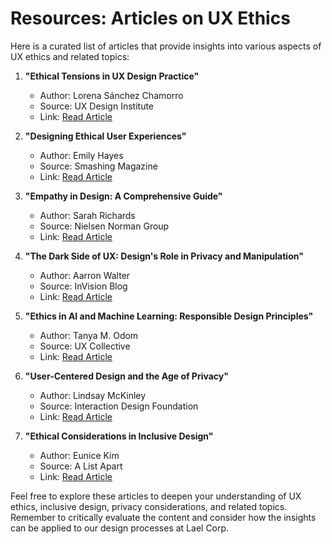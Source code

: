 # Resources: Articles on UX Ethics

Here is a curated list of articles that provide insights into various aspects of UX ethics and related topics:

1. **"Ethical Tensions in UX Design Practice"**
   - Author: Lorena Sánchez Chamorro
   - Source: UX Design Institute
   - Link: [Read Article](https://www.academia.edu/105151216/Ethical_Tensions_in_UX_Design_Practice_Exploring_the_Fine_Line_Between_Persuasion_and_Manipulation_in_Online_Interfaces)

2. **"Designing Ethical User Experiences"**
   - Author: Emily Hayes
   - Source: Smashing Magazine
   - Link: [Read Article](https://www.smashingmagazine.com/2021/07/designing-ethical-user-experiences/)

3. **"Empathy in Design: A Comprehensive Guide"**
   - Author: Sarah Richards
   - Source: Nielsen Norman Group
   - Link: [Read Article](https://www.nngroup.com/articles/empathy-in-design/)

4. **"The Dark Side of UX: Design's Role in Privacy and Manipulation"**
   - Author: Aarron Walter
   - Source: InVision Blog
   - Link: [Read Article](https://www.invisionapp.com/blog/dark-side-ux/)

5. **"Ethics in AI and Machine Learning: Responsible Design Principles"**
   - Author: Tanya M. Odom
   - Source: UX Collective
   - Link: [Read Article](https://uxdesign.cc/ethics-in-ai-and-machine-learning-703ea8a5f32d)

6. **"User-Centered Design and the Age of Privacy"**
   - Author: Lindsay McKinley
   - Source: Interaction Design Foundation
   - Link: [Read Article](https://www.interaction-design.org/literature/article/user-centered-design-and-the-age-of-privacy)

7. **"Ethical Considerations in Inclusive Design"**
   - Author: Eunice Kim
   - Source: A List Apart
   - Link: [Read Article](https://alistapart.com/article/ethical-considerations-in-inclusive-design/)

Feel free to explore these articles to deepen your understanding of UX ethics, inclusive design, privacy considerations, and related topics. Remember to critically evaluate the content and consider how the insights can be applied to our design processes at Lael Corp.
